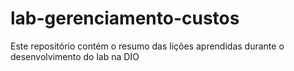 # lab-gerenciamento-custos
Este repositório contém o resumo das lições aprendidas durante o desenvolvimento do lab na DIO
